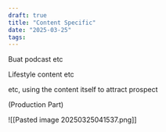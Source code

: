 ```yaml
---
draft: true
title: "Content Specific"
date: "2025-03-25"
tags: 
---
```

Buat podcast etc

Lifestyle content etc

etc, using the content itself to attract prospect

(Production Part)


![[Pasted image 20250325041537.png]]